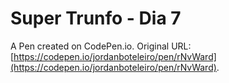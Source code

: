 # Super Trunfo - Dia 7

A Pen created on CodePen.io. Original URL: [https://codepen.io/jordanboteleiro/pen/rNvWard](https://codepen.io/jordanboteleiro/pen/rNvWard).

